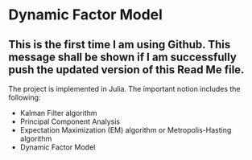 # Dynamic Factor Model 
## This is the first time I am using Github. This message shall be shown if I am successfully push the updated version of this Read Me file. 

The project is implemented in Julia. The important notion includes the following:
- Kalman Filter algorithm
- Principal Component Analysis
- Expectation Maximization (EM) algorithm or Metropolis-Hasting algorithm
- Dynamic Factor Model
